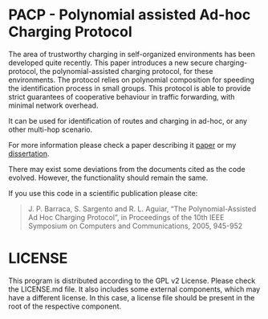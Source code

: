 # PACP - Polynomial assisted Ad-hoc Charging Protocol

The area of trustworthy charging in self-organized environments has been developed quite recently. This paper introduces a new secure charging-protocol, the polynomial-assisted charging protocol, for these environments. The protocol relies on polynomial composition for speeding the identification process in small groups. This protocol is able to provide strict guarantees of cooperative behaviour in traffic forwarding, with minimal network overhead.

It can be used for identification of routes and charging in ad-hoc, or any other multi-hop scenario.

For more information please check a paper describing it [paper](http://www.joaobarraca.com/page/work/pubs/details/barraca2005.html) or my [dissertation](http://www.joaobarraca.com/page/work/pubs/details/barracaMSc2006.html).

There may exist some deviations from the documents cited as the code evolved. However, the functionality should remain the same.

If you use this code in a scientific publication please cite:

> J. P. Barraca, S. Sargento and R. L. Aguiar, “The Polynomial-Assisted Ad Hoc Charging Protocol”, in Proceedings of the 10th IEEE Symposium on Computers and Communications, 2005, 945-952

# LICENSE

This program is distributed according to the GPL v2 License. Please check the LICENSE.md file.
It also includes some external components, which may have a different license. In this case, a license file should be present in the root of the respective component.